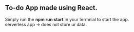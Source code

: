 ## To-do App made using React. <br>
Simply run the **npm run start** in your termnial to start the app. <br>
serverless app -> does not store ur data.
